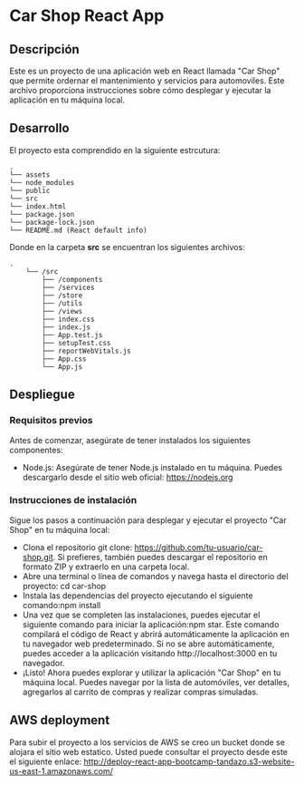 # Car Shop React App

## Descripción

Este es un proyecto de una aplicación web en React llamada "Car Shop" que permite ordernar el mantenimiento y servicios para automoviles. Este archivo proporciona instrucciones sobre cómo desplegar y ejecutar la aplicación en tu máquina local. 

## Desarrollo

El proyecto esta comprendido en la siguiente estrcutura: 


    .
    └── assets
    └── node_modules
    └── public
    └── src
    └── index.html
    └── package.json
    └── package-lock.json
    └── README.md (React default info)



Donde en la carpeta **src** se encuentran los siguientes archivos:

    .
        └── /src
            ├── /components
            ├── /services
            ├── /store
            ├── /utils
            ├── /views
            ├── index.css
            ├── index.js  
            ├── App.test.js
            ├── setupTest.css
            ├── reportWebVitals.js
            ├── App.css
            └── App.js


## Despliegue

### Requisitos previos 
Antes de comenzar, asegúrate de tener instalados los siguientes componentes:

- Node.js: Asegúrate de tener Node.js instalado en tu máquina. Puedes descargarlo desde el sitio web oficial: https://nodejs.org

### Instrucciones de instalación
Sigue los pasos a continuación para desplegar y ejecutar el proyecto "Car Shop" en tu máquina local:
- Clona el repositorio git clone: https://github.com/tu-usuario/car-shop.git. Si prefieres, también puedes descargar el repositorio en formato ZIP y extraerlo en una carpeta local.
- Abre una terminal o línea de comandos y navega hasta el directorio del proyecto: cd car-shop
- Instala las dependencias del proyecto ejecutando el siguiente comando:npm install
- Una vez que se completen las instalaciones, puedes ejecutar el siguiente comando para iniciar la aplicación:npm star. Este comando compilará el código de React y abrirá automáticamente la aplicación en tu navegador web predeterminado. Si no se abre automáticamente, puedes acceder a la aplicación visitando http://localhost:3000 en tu navegador.
- ¡Listo! Ahora puedes explorar y utilizar la aplicación "Car Shop" en tu máquina local. Puedes navegar por la lista de automóviles, ver detalles, agregarlos al carrito de compras y realizar compras simuladas.


## AWS deployment

Para subir el proyecto a los servicios de AWS se creo un bucket donde se alojara el sitio web estatico. Usted puede consultar el proyecto desde este el siguiente enlace: http://deploy-react-app-bootcamp-tandazo.s3-website-us-east-1.amazonaws.com/
